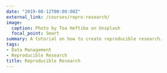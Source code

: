 ```yaml
---
date: "2019-08-12T00:00:00Z"
external_link: /courses/repro-research/
image:
  caption: Photo by Toa Heftiba on Unsplash
  focal_point: Smart
summary: A tutorial on how to create reproducible research.
tags:
- Data Management
- Reproducible Research
title: Reproducible Research
---
```

